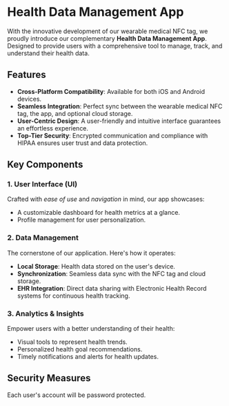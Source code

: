 # Health Data Management App

With the innovative development of our wearable medical NFC tag, we proudly introduce our complementary **Health Data Management App**. Designed to provide users with a comprehensive tool to manage, track, and understand their health data.

## Features

- **Cross-Platform Compatibility**: Available for both iOS and Android devices.
- **Seamless Integration**: Perfect sync between the wearable medical NFC tag, the app, and optional cloud storage.
- **User-Centric Design**: A user-friendly and intuitive interface guarantees an effortless experience.
- **Top-Tier Security**: Encrypted communication and compliance with HIPAA ensures user trust and data protection.

## Key Components

### 1. User Interface (UI)

Crafted with *ease of use* and *navigation* in mind, our app showcases:
- A customizable dashboard for health metrics at a glance.
- Profile management for user personalization.

### 2. Data Management

The cornerstone of our application. Here's how it operates:
- **Local Storage**: Health data stored on the user's device.
- **Synchronization**: Seamless data sync with the NFC tag and cloud storage.
- **EHR Integration**: Direct data sharing with Electronic Health Record systems for continuous health tracking.

### 3. Analytics & Insights

Empower users with a better understanding of their health:
- Visual tools to represent health trends.
- Personalized health goal recommendations.
- Timely notifications and alerts for health updates.

## Security Measures

Each user's account will be password protected.

